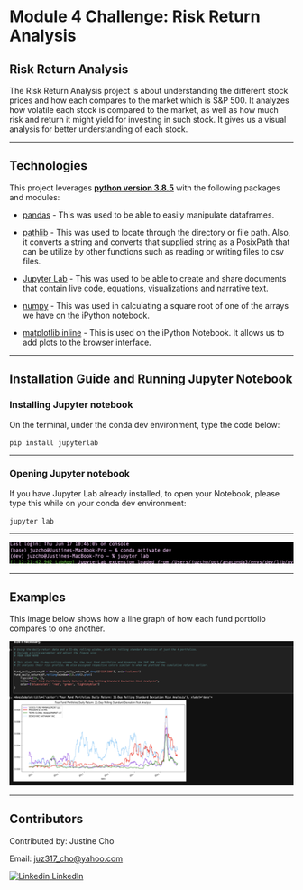 # **Module 4 Challenge: Risk Return Analysis**

## Risk Return Analysis

The Risk Return Analysis project is about understanding the different stock prices and how each compares to the market which is S&P 500. It analyzes how volatile each stock is compared to the market, as well as how much risk and return it might yield for investing in such stock. It gives us a visual analysis for better understanding of each stock.

---

## Technologies

This project leverages **[python version 3.8.5](https://www.python.org/downloads/)** with the following packages and modules:

* [pandas](https://pandas.pydata.org/docs/) - This was used to be able to easily manipulate dataframes.

* [pathlib](https://docs.python.org/3/library/pathlib.html) - This was used to locate through the directory or file path. Also, it converts a string and converts that supplied string as a PosixPath that can be utilize by other functions such as reading or writing files to csv files.

* [Jupyter Lab](https://jupyterlab.readthedocs.io/en/stable/) - This was used to be able to create and share documents that contain live code, equations, visualizations and narrative text.

* [numpy](https://numpy.org/install/) - This was used in calculating a square root of one of the arrays we have on the iPython notebook.

* [matplotlib inline](https://github.com/ipython/matplotlib-inline) - This is used on the iPython Notebook. It allows us to add plots to the browser interface.
---

## Installation Guide and Running Jupyter Notebook

### Installing Jupyter notebook

On the terminal, under the conda dev environment, type the code below:

`pip install jupyterlab`

---
### Opening Jupyter notebook

If you have Jupyter Lab already installed, to open your Notebook, please type this while on your conda dev environment:

`jupyter lab`
    
----

![Open Jupyter Lab](./images/open_jupyter_lab.jpeg)


---

## Examples

This image below shows how a line graph of how each fund portfolio compares to one another.

![Sample Line Plot Daily Return](./images/daily_returns.jpeg)

---

## Contributors


Contributed by: Justine Cho

Email: juz317_cho@yahoo.com

[![Linkedin](https://i.stack.imgur.com/gVE0j.png) LinkedIn](https://www.linkedin.com/in/justinecho)

